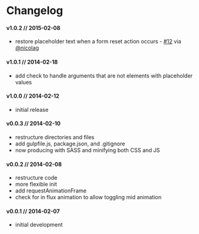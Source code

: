 # Changelog

#### v1.0.2 // 2015-02-08
- restore placeholder text when a form reset action occurs - [#12](https://github.com/jackrugile/placeholdem/issues/12) via [@nicolag](https://github.com/nicolag)

#### v1.0.1 // 2014-02-18
- add check to handle arguments that are not elements with placeholder values

#### v1.0.0 // 2014-02-12
- initial release

#### v0.0.3 // 2014-02-10
- restructure directories and files
- add gulpfile.js, package.json, and .gitignore
- now producing with SASS and minifying both CSS and JS

#### v0.0.2 // 2014-02-08
- restructure code
- more flexible init
- add requestAnimationFrame
- check for in flux animation to allow toggling mid animation

#### v0.0.1 // 2014-02-07
- initial development